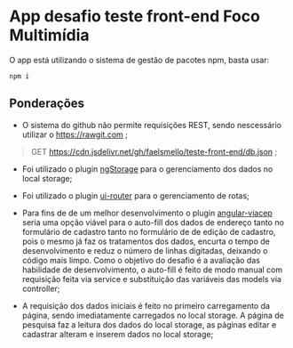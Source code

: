 # App desafio teste front-end Foco Multimídia

O app está utilizando o sistema de gestão de pacotes npm, basta usar:

```
npm i
````

## Ponderações

* O sistema do github não permite requisições REST, sendo nescessário utilizar o https://rawgit.com ;
> GET https://cdn.jsdelivr.net/gh/faelsmello/teste-front-end/db.json ;

* Foi utilizado o plugin [ngStorage](https://www.npmjs.com/package/ng-storage) para o gerenciamento dos dados no local storage;

* Foi utilizado o plugin [ui-router](https://ui-router.github.io/) para o gerenciamento de rotas;

* Para fins de de um melhor desenvolvimento o plugin [angular-viacep](https://github.com/cesarbarone/angular-viacep) seria uma opção viável para o auto-fill dos dados de endereço tanto no formulário de cadastro tanto no formulário de de edição de cadastro, pois o mesmo já faz os tratamentos dos dados, encurta o tempo de desenvolvimento e reduz o número de linhas digitadas, deixando o código mais limpo. Como o objetivo do desafio é a avaliação das habilidade de desenvolvimento, o auto-fill é feito de modo manual com requisição feita via service e substituição das variáveis das models via controller;

* A requisição dos dados iniciais é feito no primeiro carregamento da página, sendo imediatamente carregados no local storage. A página de pesquisa faz a leitura dos dados do local storage, as páginas editar e cadastrar alteram e inserem dados no local storage;



